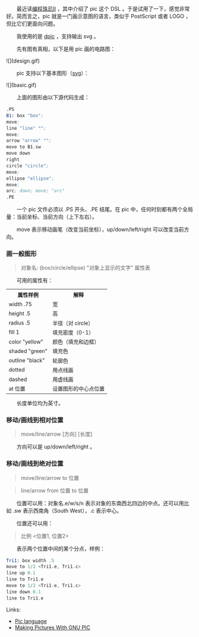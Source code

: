 　　最近读[编程珠玑II](https://book.douban.com/subject/3234692/) ，其中介绍了 pic 这个 DSL 。于是试用了一下，感觉非常好。简而言之，pic 就是一门画示意图的语言，类似于 PostScript 或者 LOGO ，但比它们更面向问题。

　　我使用的是 [dpic](https://ece.uwaterloo.ca/~aplevich/dpic/) ，支持输出 svg 。

　　先有图有真相，以下是用 pic 画的电路图：

<p class="center">
![](design.gif)
</p>

　　pic 支持以下基本图形（[svg](basic.svg)）：

<p class="center">
![](basic.gif)
</p>

　　上面的图形由以下源代码生成：

```asm
.PS
B1: box "box";
move;
line "line" "";
move;
arrow "arrow" "";
move to B1.sw
move down
right
circle "circle";
move;
ellipse "ellipse";
move;
arc; down; move; "arc"
.PE
```

　　一个 pic 文件必须以 .PS 开头、.PE 结尾。在 pic 中，任何时刻都有两个全局量：当前坐标、当前方向（上下左右）。

　　move 表示移动画笔（改变当前坐标），up/down/left/right 可以改变当前方向。

### 画一般图形

> 对象名: (box/circle/ellipse) "对象上显示的文字" 属性表

　　可用的属性有：

<table style="width: 100%">
<tr><th>属性样例</th><th>解释</th></tr>
<tr><td>width .75</td><td>宽</td></tr>
<tr><td>height .5</td><td>高</td></tr>
<tr><td>radius .5</td><td>半径（对 circle）</td></tr>
<tr><td>fill 1</td><td>填充密度（0-1）</td></tr>
<tr><td>color "yellow"</td><td>颜色（填充和边框）</td></tr>
<tr><td>shaded "green"</td><td>填充色</td></tr>
<tr><td>outline "black"</td><td>轮廓色</td></tr>
<tr><td>dotted</td><td>用点线画</td></tr>
<tr><td>dashed</td><td>用虚线画</td></tr>
<tr><td>at 位置</td><td>设置图形的中心点位置</td></tr>
</table>

　　长度单位均为英寸。

### 移动/画线到相对位置

> move/line/arrow [方向] [长度]

　　方向可以是 up/down/left/right 。

### 移动/画线到绝对位置

> move/line/arrow to 位置

> line/arrow from 位置 to 位置

　　位置可以用：对象名.e/w/s/n 表示对象的东南西北四边的中点。还可以用比如 .sw 表示西南角（South West），.c 表示中心。

　　位置还可以用：

> 比例 &lt;位置1, 位置2&gt;

　　表示两个位置中间的某个分点，样例：

```asm
Tri1: box width .5
move to 1/2 <Tri1.e, Tri1.c>
line up 0.1
line to Tri1.e
move to 1/2 <Tri1.e, Tri1.c>
line down 0.1
line to Tri1.e
```

Links:

* [Pic language](https://en.wikipedia.org/wiki/Pic_language)
* [Making Pictures With GNU PIC](http://floppsie.comp.glam.ac.uk/Glamorgan/gaius/web/pic.html)
